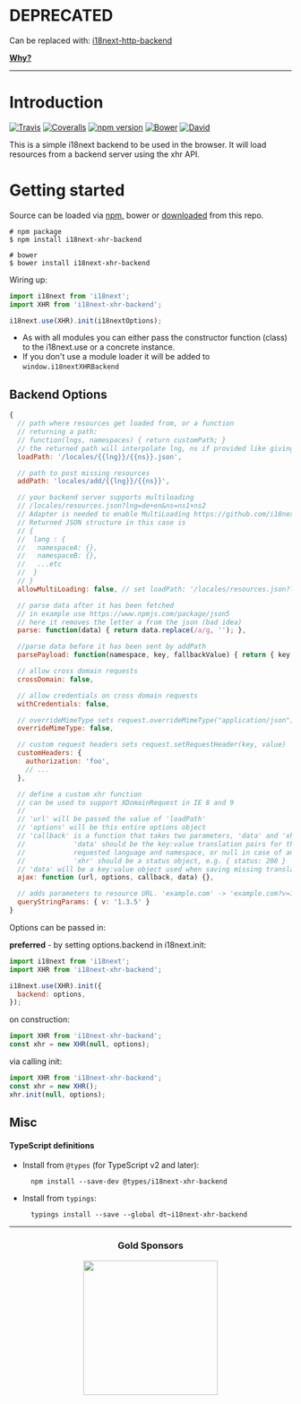 # DEPRECATED

Can be replaced with: [i18next-http-backend](https://github.com/i18next/i18next-http-backend)

**[Why?](https://github.com/i18next/i18next-xhr-backend/issues/348#issuecomment-663060275)**

---

# Introduction

[![Travis](https://img.shields.io/travis/i18next/i18next-xhr-backend/master.svg?style=flat-square)](https://travis-ci.org/i18next/i18next-xhr-backend)
[![Coveralls](https://img.shields.io/coveralls/i18next/i18next-xhr-backend/master.svg?style=flat-square)](https://coveralls.io/github/i18next/i18next-xhr-backend)
[![npm version](https://img.shields.io/npm/v/i18next-xhr-backend.svg?style=flat-square)](https://www.npmjs.com/package/i18next-xhr-backend)
[![Bower](https://img.shields.io/bower/v/i18next-xhr-backend.svg)]()
[![David](https://img.shields.io/david/i18next/i18next-xhr-backend.svg?style=flat-square)](https://david-dm.org/i18next/i18next-xhr-backend)

This is a simple i18next backend to be used in the browser. It will load resources from a backend server using the xhr API.

# Getting started

Source can be loaded via [npm](https://www.npmjs.com/package/i18next-xhr-backend), bower or [downloaded](https://github.com/i18next/i18next-xhr-backend/blob/master/i18nextXHRBackend.min.js) from this repo.

```
# npm package
$ npm install i18next-xhr-backend

# bower
$ bower install i18next-xhr-backend
```

Wiring up:

```js
import i18next from 'i18next';
import XHR from 'i18next-xhr-backend';

i18next.use(XHR).init(i18nextOptions);
```

- As with all modules you can either pass the constructor function (class) to the i18next.use or a concrete instance.
- If you don't use a module loader it will be added to `window.i18nextXHRBackend`

## Backend Options

```js
{
  // path where resources get loaded from, or a function
  // returning a path:
  // function(lngs, namespaces) { return customPath; }
  // the returned path will interpolate lng, ns if provided like giving a static path
  loadPath: '/locales/{{lng}}/{{ns}}.json',

  // path to post missing resources
  addPath: 'locales/add/{{lng}}/{{ns}}',

  // your backend server supports multiloading
  // /locales/resources.json?lng=de+en&ns=ns1+ns2
  // Adapter is needed to enable MultiLoading https://github.com/i18next/i18next-multiload-backend-adapter
  // Returned JSON structure in this case is
  // {
  //  lang : {
  //   namespaceA: {},
  //   namespaceB: {},
  //   ...etc
  //  }
  // }
  allowMultiLoading: false, // set loadPath: '/locales/resources.json?lng={{lng}}&ns={{ns}}' to adapt to multiLoading

  // parse data after it has been fetched
  // in example use https://www.npmjs.com/package/json5
  // here it removes the letter a from the json (bad idea)
  parse: function(data) { return data.replace(/a/g, ''); },

  //parse data before it has been sent by addPath
  parsePayload: function(namespace, key, fallbackValue) { return { key } },

  // allow cross domain requests
  crossDomain: false,

  // allow credentials on cross domain requests
  withCredentials: false,

  // overrideMimeType sets request.overrideMimeType("application/json")
  overrideMimeType: false,

  // custom request headers sets request.setRequestHeader(key, value)
  customHeaders: {
    authorization: 'foo',
    // ...
  },

  // define a custom xhr function
  // can be used to support XDomainRequest in IE 8 and 9
  //
  // 'url' will be passed the value of 'loadPath'
  // 'options' will be this entire options object
  // 'callback' is a function that takes two parameters, 'data' and 'xhr'.
  //            'data' should be the key:value translation pairs for the
  //            requested language and namespace, or null in case of an error.
  //            'xhr' should be a status object, e.g. { status: 200 }
  // 'data' will be a key:value object used when saving missing translations
  ajax: function (url, options, callback, data) {},

  // adds parameters to resource URL. 'example.com' -> 'example.com?v=1.3.5'
  queryStringParams: { v: '1.3.5' }
}
```

Options can be passed in:

**preferred** - by setting options.backend in i18next.init:

```js
import i18next from 'i18next';
import XHR from 'i18next-xhr-backend';

i18next.use(XHR).init({
  backend: options,
});
```

on construction:

```js
import XHR from 'i18next-xhr-backend';
const xhr = new XHR(null, options);
```

via calling init:

```js
import XHR from 'i18next-xhr-backend';
const xhr = new XHR();
xhr.init(null, options);
```

## Misc

#### TypeScript definitions

- Install from `@types` (for TypeScript v2 and later):

        npm install --save-dev @types/i18next-xhr-backend

- Install from `typings`:

        typings install --save --global dt~i18next-xhr-backend

---

<h3 align="center">Gold Sponsors</h3>

<p align="center">
  <a href="https://locize.com/" target="_blank">
    <img src="https://raw.githubusercontent.com/i18next/i18next/master/assets/locize_sponsor_240.gif" width="240px">
  </a>
</p>
